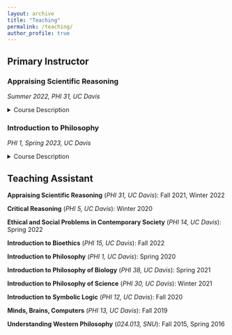 ```yaml
---
layout: archive
title: "Teaching"
permalink: /teaching/
author_profile: true
---
```


## Primary Instructor

### Appraising Scientific Reasoning

_Summer 2022, PHI 31, UC Davis_

<details>
<summary>Course Description</summary>
  
<blockquote>
Science is in every corner of our daily lives, but how do we approach it? Modern science is so vast that even scientists can master only a fraction of the body of scientific knowledge. We can study scientific knowledge, but at the same time, we can also ask how science  works, or more specifically, how scientists reason. This course will provide an introduction to reasoning in science, which some refer to as ‘the scientific method.’ The specific questions we will ask include the following: What makes science so significant? What types of reasoning are valid? How does society impact science? To this end, we will delve deep into key concepts in scientific reasoning such as ‘experimentation’, ‘big data’, ‘deduction’, ‘fallacy’, ‘variable’, ‘causation’, ‘scientific theory’, etc. The learning objectives include developing basic scientific literacy and your abilities to: understand how reasoning in modern science works; critically approach new scientific works as a non-specialist; understand the historical, philosophical, and social background of scientific reasoning; express your ideas through critical writing that engages with science and its methodology.
  
 </blockquote>
  
</details>

### Introduction to Philosophy

_PHI 1, Spring 2023, UC Davis_

<details>
<summary>Course Description</summary>
  
<blockquote>
This course offers a thematic introduction to philosophy; we will go through various fundamental philosophical topics, such as knowledge, mind, self, reality, race, morality, and the meaning of life. The objective of this course is not to _tell_ you the definitive answers to philosophical questions. Instead, we aim to equip you with the necessary _tools_ to navigate through philosophical questions independently. The learning objectives of this course thus include developing abilities to: understand basic philosophical concepts and apply them in concrete situations; analyze the basic arguments in some main areas of philosophy and critically assess them; reflect on your philosophical views and present your own philosophical argument; express your ideas through critical writing that engages with philosophical materials.
  
 </blockquote>
  
</details>

## Teaching Assistant 

**Appraising Scientific Reasoning** (_PHI 31, UC Davis_): Fall 2021, Winter 2022

**Critical Reasoning** (_PHI 5, UC Davis_): Winter 2020

**Ethical and Social Problems in Contemporary Society** (_PHI 14, UC Davis_): Spring 2022

**Introduction to Bioethics** (_PHI 15, UC Davis_): Fall 2022

**Introduction to Philosophy** (_PHI 1, UC Davis_): Spring 2020

**Introduction to Philosophy of Biology** (_PHI 38, UC Davis_): Spring 2021

**Introduction to Philosophy of Science** (_PHI 30, UC Davis_): Winter 2021

**Introduction to Symbolic Logic** (_PHI 12, UC Davis_): Fall 2020

**Minds, Brains, Computers** (_PHI 13, UC Davis_): Fall 2019

**Understanding Western Philosophy** (_024.013, SNU_): Fall 2015, Spring 2016








<!--
{% include base_path %}

{% for post in site.teaching reversed %}
  {% include archive-single.html %}
{% endfor %}
-->
